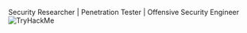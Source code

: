 Security Researcher | Penetration Tester | Offensive Security Engineer 
<br>
<img src="https://tryhackme-badges.s3.amazonaws.com/gabrielxx0.png" alt="TryHackMe">
